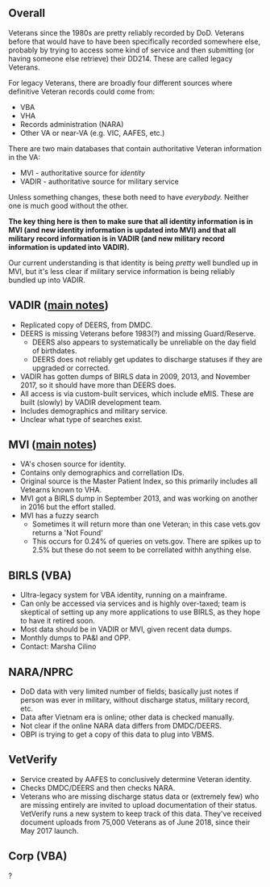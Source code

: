 ## Overall
Veterans since the 1980s are pretty reliably recorded by DoD. Veterans before that would have to have been specifically recorded somewhere else, probably by trying to access some kind of service and then submitting (or having someone else retrieve) their DD214. These are called legacy Veterans.

For legacy Veterans, there are broadly four different sources where definitive Veteran records could come from:
* VBA
* VHA
* Records administration (NARA)
* Other VA or near-VA (e.g. VIC, AAFES, etc.)

There are two main databases that contain authoritative Veteran information in the VA:
* MVI - authoritative source for _identity_
* VADIR - authoritative source for military service

Unless something changes, these both need to have _everybody._ Neither one is much good without the other.

**The key thing here is then to make sure that all identity information is in MVI (and new identity information is updated into MVI) and that all military record information is in VADIR (and new military record information is updated into VADIR).**

Our current understanding is that identity is being _pretty_ well bundled up in MVI, but it's less clear if military service information is being reliably bundled up into VADIR.

## VADIR ([main notes](https://github.com/department-of-veterans-affairs/va.gov-team-sensitive/tree/master/VA-Systems/vadir))
+ Replicated copy of DEERS, from DMDC.
+ DEERS is missing Veterans before 1983(?) and missing Guard/Reserve.
  + DEERS also appears to systematically be unreliable on the day field of birthdates.
  + DEERS does not reliably get updates to discharge statuses if they are upgraded or corrected.
+ VADIR has gotten dumps of BIRLS data in 2009, 2013, and November 2017, so it should have more than DEERS does.
+ All access is via custom-built services, which include eMIS. These are built (slowly) by VADIR development team.
+ Includes demographics and military service.
+ Unclear what type of searches exist.

## MVI ([main notes](https://github.com/department-of-veterans-affairs/va.gov-team-sensitive/tree/master/VA-Systems/mvi))
+ VA's chosen source for identity.
+ Contains only demographics and correllation IDs.
+ Original source is the Master Patient Index, so this primarily includes all Vetearns known to VHA.
+ MVI got a BIRLS dump in September 2013, and was working on another in 2016 but the effort stalled.
+ MVI has a fuzzy search
  + Sometimes it will return more than one Veteran; in this case vets.gov returns a 'Not Found'
  + This occurs for 0.24% of queries on vets.gov. There are spikes up to 2.5% but these do not seem to be correllated withh anything else.

## BIRLS (VBA)
+ Ultra-legacy system for VBA identity, running on a mainframe.
+ Can only be accessed via services and is highly over-taxed; team is skeptical of setting up any more applications to use BIRLS, as they hope to have it retired soon.
+ Most data should be in VADIR or MVI, given recent data dumps.
+ Monthly dumps to PA&I and OPP.
+ Contact: Marsha Cilino

## NARA/NPRC
+ DoD data with very limited number of fields; basically just notes if person was ever in military, without discharge status, military record, etc.
+ Data after Vietnam era is online; other data is checked manually.
+ Not clear if the online NARA data differs from DMDC/DEERS.
+ OBPI is trying to get a copy of this data to plug into VBMS.

## VetVerify
+ Service created by AAFES to conclusively determine Veteran identity.
+ Checks DMDC/DEERS and then checks NARA.
+ Veterans who are missing discharge status data or (extremely few) who are missing entirely are invited to upload documentation of their status. VetVerify runs a new system to keep track of this data. They've received document uploads from 75,000 Veterans as of June 2018, since their May 2017 launch.

## Corp (VBA)
?

